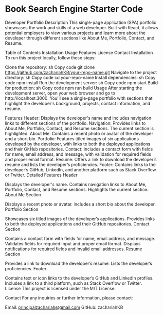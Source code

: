 # Book Search Engine Starter Code
Developer Portfolio
Description
This single-page application (SPA) portfolio showcases the work and skills of a web developer. Built with React, it allows potential employers to view various projects and learn more about the developer through different sections like About Me, Portfolio, Contact, and Resume.

Table of Contents
Installation
Usage
Features
License
Contact
Installation
To run this project locally, follow these steps:

Clone the repository:
sh
Copy code
git clone https://github.com/zachariahKB/your-repo-name.git
Navigate to the project directory:
sh
Copy code
cd your-repo-name
Install dependencies:
sh
Copy code
npm install
Run the development server:
sh
Copy code
npm start
Build for production:
sh
Copy code
npm run build
Usage
After starting the development server, open your web browser and go to http://localhost:3000. You'll see a single-page portfolio with sections that highlight the developer's background, projects, contact information, and resume.

Features
Header: Displays the developer's name and includes navigation links to different sections of the portfolio.
Navigation: Provides links to About Me, Portfolio, Contact, and Resume sections. The current section is highlighted.
About Me: Contains a recent photo or avatar of the developer and a short bio.
Portfolio: Features titled images of six applications developed by the developer, with links to both the deployed applications and their GitHub repositories.
Contact: Includes a contact form with fields for name, email address, and message, with validation for required fields and proper email format.
Resume: Offers a link to download the developer’s resume and lists the developer’s proficiencies.
Footer: Contains links to the developer’s GitHub, LinkedIn, and another platform such as Stack Overflow or Twitter.
Detailed Features
Header

Displays the developer's name.
Contains navigation links to About Me, Portfolio, Contact, and Resume sections.
Highlights the current section.
About Me Section

Displays a recent photo or avatar.
Includes a short bio about the developer.
Portfolio Section

Showcases six titled images of the developer’s applications.
Provides links to both the deployed applications and their GitHub repositories.
Contact Section

Contains a contact form with fields for name, email address, and message.
Validates fields for required input and proper email format.
Displays notifications for required fields and invalid email addresses.
Resume Section

Provides a link to download the developer’s resume.
Lists the developer’s proficiencies.
Footer

Contains text or icon links to the developer’s GitHub and LinkedIn profiles.
Includes a link to a third platform, such as Stack Overflow or Twitter.
License
This project is licensed under the MIT License.

Contact
For any inquiries or further information, please contact:

Email: principalzachariah@gmail.com
GitHub: zachariahKB
